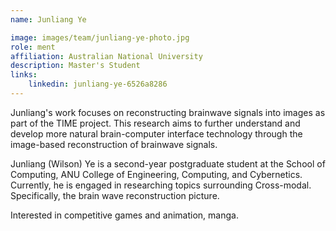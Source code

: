 ```yaml
---
name: Junliang Ye

image: images/team/junliang-ye-photo.jpg
role: ment
affiliation: Australian National University
description: Master's Student
links:
    linkedin: junliang-ye-6526a8286
---
```


Junliang's work focuses on reconstructing brainwave signals into images as part of the TIME project. This research aims to further understand and develop more natural brain-computer interface technology through the image-based reconstruction of brainwave signals.

Junliang (Wilson) Ye is a second-year postgraduate student at the School of Computing, ANU College of Engineering, Computing, and Cybernetics. Currently, he is engaged in researching topics surrounding Cross-modal. Specifically, the brain wave reconstruction picture.

Interested in competitive games and animation, manga.